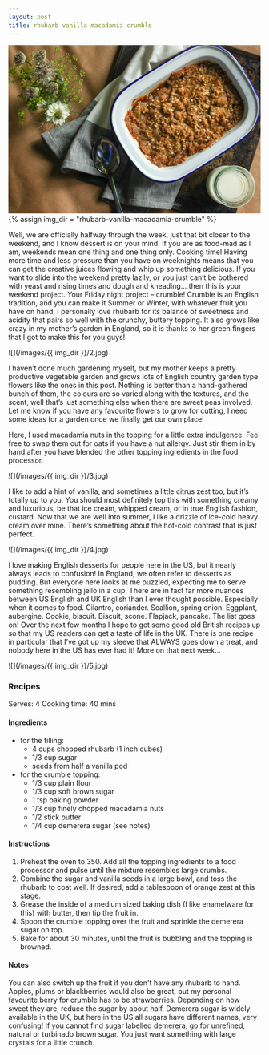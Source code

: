 ```yaml
--- 
layout: post
title: rhubarb vanilla macadamia crumble
---
```

![](/images/rhubarb-vanilla-macadamia-crumble/1.jpg)
{% assign img_dir = "rhubarb-vanilla-macadamia-crumble" %}

Well, we are officially halfway through the week, just that bit closer to the weekend, and I know dessert is on your mind. If you are as food-mad as I am, weekends mean one thing and one thing only. Cooking time! Having more time and less pressure than you have on weeknights means that you can get the creative juices flowing and whip up something delicious. If you want to slide into the weekend pretty lazily, or you just can’t be bothered with yeast and rising times and dough and kneading… then this is your weekend project. Your Friday night project – crumble! Crumble is an English tradition, and you can make it Summer or Winter, with whatever fruit you have on hand. I personally love rhubarb for its balance of sweetness and acidity that pairs so well with the crunchy, buttery topping. It also grows like crazy in my mother’s garden in England, so it is thanks to her green fingers that I got to make this for you guys!

![](/images/{{ img_dir }}/2.jpg)

I haven’t done much gardening myself, but my mother keeps a pretty productive vegetable garden and grows lots of English country garden type flowers like the ones in this post. Nothing is better than a hand-gathered bunch of them, the colours are so varied along with the textures, and the scent, well that’s just something else when there are sweet peas involved. Let me know if you have any favourite flowers to grow for cutting, I need some ideas for a garden once we finally get our own place!

Here, I used macadamia nuts in the topping for a little extra indulgence. Feel free to swap them out for oats if you have a nut allergy. Just stir them in by hand after you have blended the other topping ingredients in the food processor.

![](/images/{{ img_dir }}/3.jpg)

I like to add a hint of vanilla, and sometimes a little citrus zest too, but it’s totally up to you. You should most definitely top this with something creamy and luxurious, be that ice cream, whipped cream, or in true English fashion, custard. Now that we are well into summer, I like a drizzle of ice-cold heavy cream over mine. There’s something about the hot-cold contrast that is just perfect.

![](/images/{{ img_dir }}/4.jpg)

I love making English desserts for people here in the US, but it nearly always leads to confusion! In England, we often refer to desserts as pudding. But everyone here looks at me puzzled, expecting me to serve something resembling jello in a cup. There are in fact far more nuances between US English and UK English than I ever thought possible. Especially when it comes to food. Cilantro, coriander. Scallion, spring onion. Eggplant, aubergine. Cookie, biscuit. Biscuit, scone. Flapjack, pancake. The list goes on! Over the next few months I hope to get some good old British recipes up so that my US readers can get a taste of life in the UK. There is one recipe in particular that I’ve got up my sleeve that ALWAYS goes down a treat, and nobody here in the US has ever had it! More on that next week…

![](/images/{{ img_dir }}/5.jpg)

### Recipes
Serves: 4
Cooking time: 40 mins
#### Ingredients
+ for the filling:
  + 4 cups chopped rhubarb (1 inch cubes)
  + 1/3 cup sugar
  + seeds from half a vanilla pod
+ for the crumble topping:
  + 1/3 cup plain flour
  + 1/3 cup soft brown sugar
  + 1 tsp baking powder
  + 1/3 cup finely chopped macadamia nuts
  + 1/2 stick butter
  + 1/4 cup demerera sugar (see notes)

#### Instructions
1. Preheat the oven to 350. Add all the topping ingredients to a food processor and pulse until the mixture resembles large crumbs.
1. Combine the sugar and vanilla seeds in a large bowl, and toss the rhubarb to coat well. If desired, add a tablespoon of orange zest at this stage.
1. Grease the inside of a medium sized baking dish (I like enamelware for this) with butter, then tip the fruit in.
1. Spoon the crumble topping over the fruit and sprinkle the demerera sugar on top.
1. Bake for about 30 minutes, until the fruit is bubbling and the topping is browned.

#### Notes
You can also switch up the fruit if you don't have any rhubarb to hand. Apples, plums or blackberries would also be great, but my personal favourite berry for crumble has to be strawberries. Depending on how sweet they are, reduce the sugar by about half. Demerera sugar is widely available in the UK, but here in the US all sugars have different names, very confusing! If you cannot find sugar labelled demerera, go for unrefined, natural or turbinado brown sugar. You just want something with large crystals for a little crunch.
